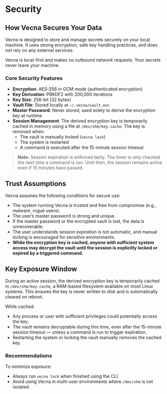 # Security

## How Vecna Secures Your Data

Vecna is designed to store and manage secrets securely on your local machine. It uses strong encryption, safe key handling practices, and does not rely on any external services.

Vecna is local-first and makes no outbound network requests. Your secrets never leave your machine.

### Core Security Features

- **Encryption**: AES-256 in GCM mode (authenticated encryption)
- **Key Derivation**: PBKDF2 with 200,000 iterations
- **Key Size**: 256-bit (32 bytes)
- **Vault File**: Stored locally at `~/.vecna/vault.enc`
- **Master Password**: Never stored; used solely to derive the encryption key at runtime
- **Session Management**: The derived encryption key is temporarily cached in memory using a file at `/dev/shm/key.cache`. The key is removed when:
  - The vault is manually locked (`vecna lock`)
  - The system is restarted
  - A command is executed after the 15-minute session timeout

> **Note:** Session expiration is enforced lazily. The timer is only checked the next time a command is run. Until then, the session remains active even if 15 minutes have passed.

## Trust Assumptions

Vecna assumes the following conditions for secure use:

- The system running Vecna is trusted and free from compromise (e.g., malware, rogue users).
- The user’s master password is strong and unique.
- If the master password or the encrypted vault is lost, the data is unrecoverable.
- The user understands session expiration is not automatic, and manual locking is encouraged for sensitive environments.
- **While the encryption key is cached, anyone with sufficient system access may decrypt the vault until the session is explicitly locked or expired by a triggered command.**

## Key Exposure Window

During an active session, the derived encryption key is temporarily cached in `/dev/shm/key.cache`, a RAM-based filesystem available on most Linux systems. This ensures the key is never written to disk and is automatically cleared on reboot.

While cached:

- Any process or user with sufficient privileges could potentially access the key.
- The vault remains decryptable during this time, even after the 15-minute session timeout — unless a command is run to trigger expiration.
- Restarting the system or locking the vault manually removes the cached key.

### Recommendations

To minimize exposure:

- Always run `vecna lock` when finished using the CLI.
- Avoid using Vecna in multi-user environments where `/dev/shm` is not isolated.
